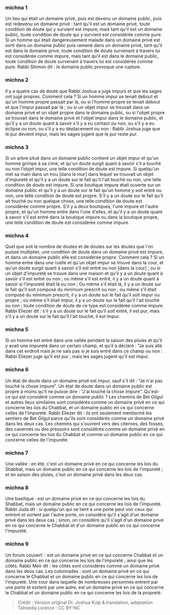 
### michna 1
Un lieu qui était un domaine privé, puis est devenu un domaine public, puis est redevenu un domaine privé : tant qu'il est un domaine privé, toute condition de doute qui y survient est impure, mais tant qu'il est un domaine public, toute condition de doute qui y survient est considérée comme pure. Si un homme qui était dangereusement malade dans un domaine privé est sorti dans un domaine public puis ramené dans un domaine privé, tant qu'il est dans le domaine privé, toute condition de doute survenant à travers lui est considérée comme impure, mais tant qu'il est dans le domaine public, toute condition de doute survenant à travers lui est considérée comme pure. Rabbi Shimon dit : le domaine public provoque une rupture.

### michna 2
Il y a quatre cas de doute que Rabbi Joshua a jugé impurs et que les sages ont jugé propres. Comment cela ? Si un homme impur se tenait debout et qu'un homme propre passait par là, ou si l'homme propre se tenait debout et que l'impur passait par là ; ou si un objet impur se trouvait dans un domaine privé et un objet propre dans le domaine public, ou si l'objet propre se trouvait dans le domaine privé et l'objet impur dans le domaine public, et qu'il y a un doute quant à savoir s'il y a eu contact ou non, ou s'il y a eu éclipse ou non, ou s'il y a eu déplacement ou non : Rabbi Joshua juge que le pur devient impur, mais les sages jugent que le pur reste pur.

### michna 3
Si un arbre situé dans un domaine public contient un objet impur et qu'un homme grimpe à sa cime, et qu'un doute surgit quant à savoir s'il a touché ou non l'objet impur, une telle condition de doute est impure. Si quelqu'un met sa main dans un trou [dans le mur] dans lequel se trouvait un objet d'impureté et qu'il y a un doute sur le fait qu'il l'ait touché ou non, une telle condition de doute est impure. Si une boutique impure était ouverte sur un domaine public et qu'il y a un doute sur le fait qu'un homme y soit entré ou non, une telle condition de doute est propre. S'il y a un doute sur le fait qu'il ait touché ou non quelque chose, une telle condition de doute est considérée comme propre. S'il y a deux boutiques, l'une impure et l'autre propre, et qu'un homme entre dans l'une d'elles, et qu'il y a un doute quant à savoir s'il est entré dans la boutique impure ou dans la boutique propre, une telle condition de doute est considérée comme impure.

### michna 4
Quel que soit le nombre de doutes et de doutes sur les doutes que l'on puisse multiplier, une condition de doute dans un domaine privé est impure, et dans un domaine public elle est considérée propre. Comment cela ? Si un homme entre dans une ruelle et qu'un objet impur se trouve dans la cour, et qu'un doute surgit quant à savoir s'il est entré ou non [dans la cour] ; ou si un objet d'impureté se trouve dans une maison et qu'il y a un doute quant à savoir s'il est entré ou non ; ou même s'il est entré, il y a un doute quant à savoir si l'impureté était là ou non ; Ou même s'il était là, il y a un doute sur le fait qu'il soit composé du minimum prescrit ou non ; ou même s'il était composé du minimum prescrit, il y a un doute sur le fait qu'il soit impur ou propre ; ou même s'il était impur, il y a un doute sur le fait qu'il l'ait touché ou non ; toute condition de doute de ce type est considérée comme impure. Rabbi Eliezer dit : s'il y a un doute sur le fait qu'il soit entré, il est pur, mais s'il y a un doute sur le fait qu'il l'ait touché, il est impur.

### michna 5
Si un homme est entré dans une vallée pendant la saison des pluies et qu'il y avait une impureté dans un certain champ, et qu'il a déclaré : "Je suis allé dans cet endroit mais je ne sais pas si je suis entré dans ce champ ou non : Rabbi Eliezer juge qu'il est pur ; mais les sages jugent qu'il est impur.

### michna 6
Un état de doute dans un domaine privé est impur, sauf s'il dit : "Je n'ai pas touché la chose impure". Un état de doute dans un domaine public est propre à moins qu'il ne puisse dire : "J'ai touché la chose impure". Qu'est-ce qui est considéré comme un domaine public ? Les chemins de Bet Gilgul et autres lieux similaires sont considérés comme un domaine privé en ce qui concerne les lois du Chabbat, et un domaine public en ce qui concerne celles de l'impureté. Rabbi Eliezer dit : ils ont seulement mentionné les sentiers de Bet Gilgul parce qu'ils sont considérés comme un domaine privé dans les deux cas. Les chemins qui s'ouvrent vers des citernes, des fosses, des cavernes ou des pressoirs sont considérés comme un domaine privé en ce qui concerne les lois du Chabbat et comme un domaine public en ce qui concerne celles de l'impureté.

### michna 7
Une vallée : en été, c'est un domaine privé en ce qui concerne les lois du Shabbat, mais un domaine public en ce qui concerne les lois de l'impureté ; et en saison des pluies, c'est un domaine privé dans les deux cas.

### michna 8
Une basilique : est un domaine privé en ce qui concerne les lois du Shabbat, mais un domaine public en ce qui concerne les lois de l'impureté. Rabbi Juda dit : si quelqu'un qui se tient à une porte peut voir ceux qui entrent et sortent par l'autre porte, on considère qu'il s'agit d'un domaine privé dans les deux cas ; sinon, on considère qu'il s'agit d'un domaine privé en ce qui concerne le Chabbat et d'un domaine public en ce qui concerne l'impureté.

### michna 9
Un forum couvert: : est un domaine privé en ce qui concerne Chabbat et un domaine public en ce qui concerne les lois de l'impureté ; ainsi que les côtés. Rabbi Meir dit : les côtés sont considérés comme un domaine privé dans les deux cas. Les colonnades : sont un domaine privé en ce qui concerne le Chabbat et un domaine public en ce qui concerne les lois de l'impureté. Une cour dans laquelle de nombreuses personnes entrent par une porte et sortent par une autre, est un domaine privé en ce qui concerne le Chabbat et un domaine public en ce qui concerne les lois de la propreté.

>Crédit : Version original Dr. Joshua Kulp & translation, adaptation Talmedia
>Licence : CC BY-NC